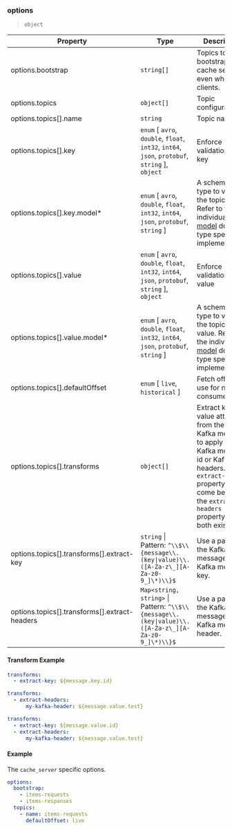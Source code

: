 ### options

> `object`

| Property                                      | Type                                                                                                                                       | Description                                                                                                                                                                                                    |
| --------------------------------------------- | ------------------------------------------------------------------------------------------------------------------------------------------ | -------------------------------------------------------------------------------------------------------------------------------------------------------------------------------------------------------------- |
| options.bootstrap                             | `string[]`                                                                                                                                 | Topics to bootstrap in cache server even when no clients.                                                                                                                                                      |
| options.topics                                | `object[]`                                                                                                                                 | Topic configuration.                                                                                                                                                                                           |
| options.topics[].name                         | `string`                                                                                                                                   | Topic name.                                                                                                                                                                                                    |
| options.topics[].key                          | `enum` [ `avro`, `double`, `float`, `int32`, `int64`, `json`, `protobuf`, `string` ], `object`                                             | Enforce validation for key                                                                                                                                                                                     |
| options.topics[].key.model\*                  | `enum` [ `avro`, `double`, `float`, `int32`, `int64`, `json`, `protobuf`, `string` ]                                                       | A schema or type to validate the topic's key. Refer to the individual [model](../../../../reference/config/models/) docs for type specific implementation.                                                     |
| options.topics[].value                        | `enum` [ `avro`, `double`, `float`, `int32`, `int64`, `json`, `protobuf`, `string` ], `object`                                             | Enforce validation for value                                                                                                                                                                                   |
| options.topics[].value.model\*                | `enum` [ `avro`, `double`, `float`, `int32`, `int64`, `json`, `protobuf`, `string` ]                                                       | A schema or type to validate the topic's value. Refer to the individual [model](../../../../reference/config/models/) docs for type specific implementation.                                                   |
| options.topics[].defaultOffset                | `enum` [ `live`, `historical` ]                                                                                                            | Fetch offset to use for new consumers                                                                                                                                                                          |
| options.topics[].transforms                   | `object[]`                                                                                                                                 | Extract key or value attributes from the typed Kafka message to apply to the Kafka message id or Kafka headers. The `extract-key` property must come before the `extract-headers` property if they both exist. |
| options.topics[].transforms[].extract-key     | `string` \| Pattern: `^\\$\\{message\\.(key\|value)\\.([A-Za-z\_][A-Za-z0-9_]\*)\\}$` | Use a part of the Kafka message as the Kafka message key.                                                                                                                                                      |
| options.topics[].transforms[].extract-headers | `Map<string, string>` \| Pattern: `^\\$\\{message\\.(key\|value)\\.([A-Za-z\_][A-Za-z0-9_]\*)\\}$` | Use a part of the Kafka message as a Kafka message header.                                                                                                                                                     |

#### Transform Example

```yaml
transforms:
  - extract-key: ${message.key.id}
```

```yaml
transforms:
  - extract-headers:
      my-kafka-header: ${message.value.test}
```

```yaml
transforms:
  - extract-key: ${message.value.id}
  - extract-headers:
      my-kafka-header: ${message.value.test}
```

#### Example

The `cache_server` specific options.

```yaml
options:
  bootstrap:
    - items-requests
    - items-responses
  topics:
    - name: items-requests
      defaultOffset: live
```

